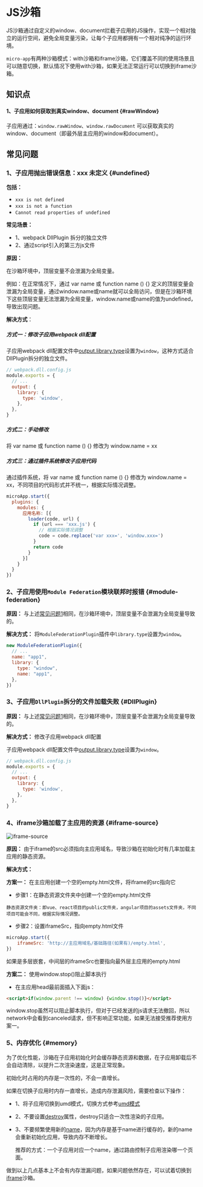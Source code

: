# JS沙箱

JS沙箱通过自定义的window、document拦截子应用的JS操作，实现一个相对独立的运行空间，避免全局变量污染，让每个子应用都拥有一个相对纯净的运行环境。

`micro-app`有两种沙箱模式：with沙箱和iframe沙箱，它们覆盖不同的使用场景且可以随意切换，默认情况下使用with沙箱，如果无法正常运行可以切换到iframe沙箱。

## 知识点

#### 1、子应用如何获取到真实window、document {#rawWindow}

子应用通过：`window.rawWindow`、`window.rawDocument` 可以获取真实的window、document（即最外层主应用的window和document）。

<!-- 
#### 2、对子应用 document 的属性进行自定义代理拦截 {#custom-document}

微前端环境下，MicroApp代理了document的大部分操作，如事件监听、元素的增删改查，也有一部分属性会兜底到原生document上，如document.body、document.head、document.title。

但有时我们希望对某些特定的属性进行自定义代理拦截，进行一些特殊操作，这时需要使用`customProxyDocumentProps`。

例如：子应用通过 `document.title = 'xxx'` 意外改变了主应用的站点标题。

**解决方式**：

*通过 customProxyDocumentProps 对 document 的属性进行自定义代理扩展*

通过给title设置一个空函数，来忽略 document.title 执行
```js
microApp.start({
  customProxyDocumentProps: new Map([
    ['title', (value) => {}]
  ]),
})
```  
-->

## 常见问题

### 1、子应用抛出错误信息：xxx 未定义 {#undefined}
**包括：**
- `xxx is not defined`
- `xxx is not a function`
- `Cannot read properties of undefined`

**常见场景：**
  - 1、webpack DllPlugin 拆分的独立文件
  - 2、通过script引入的第三方js文件

**原因：**

在沙箱环境中，顶层变量不会泄漏为全局变量。

例如：在正常情况下，通过 var name 或 function name () {} 定义的顶层变量会泄漏为全局变量，通过window.name或name就可以全局访问，但是在沙箱环境下这些顶层变量无法泄漏为全局变量，window.name或name的值为undefined，导致出现问题。

**解决方式**：

##### 方式一：修改子应用webpack dll配置

子应用webpack dll配置文件中[output.library.type](https://webpack.docschina.org/configuration/output/#outputlibrarytype)设置为`window`，这种方式适合DllPlugin拆分的独立文件。
```js
// webpack.dll.config.js
module.exports = {
  // ...
  output: {
    library: {
      type: 'window',
    },
  },
}
```

##### 方式二：手动修改

将 var name 或 function name () {} 修改为 window.name = xx

##### 方式三：通过插件系统修改子应用代码

通过插件系统，将 var name 或 function name () {} 修改为 window.name = xx，不同项目的代码形式并不统一，根据实际情况调整。

```js
microApp.start({
  plugins: {
    modules: {
      应用名称: [{
        loader(code, url) {
          if (url === 'xxx.js') {
            // 根据实际情况调整
            code = code.replace('var xxx=', 'window.xxx=')
          }
          return code
        }
      }]
    }
  }
})
```

### 2、子应用使用`Module Federation`模块联邦时报错 {#module-federation}
**原因：** 与上述[常见问题1](/zh-cn/features/sandbox?#undefined)相同，在沙箱环境中，顶层变量不会泄漏为全局变量导致的。

**解决方式：** 将`ModuleFederationPlugin`插件中`library.type`设置为`window`。

```js
new ModuleFederationPlugin({
  // ...
  name: "app1",
  library: { 
    type: "window", 
    name: "app1",
  },
})
```

### 3、子应用`DllPlugin`拆分的文件加载失败 {#DllPlugin}

**原因：** 与上述[常见问题1](/zh-cn/features/sandbox#undefined)相同，在沙箱环境中，顶层变量不会泄漏为全局变量导致的。

**解决方式：** 修改子应用webpack dll配置

子应用webpack dll配置文件中[output.library.type](https://webpack.docschina.org/configuration/output/#outputlibrarytype)设置为`window`。
```js
// webpack.dll.config.js
module.exports = {
  // ...
  output: {
    library: {
      type: 'window',
    },
  },
}
```

### 4、iframe沙箱加载了主应用的资源 {#iframe-source}

![iframe-source](https://img12.360buyimg.com/imagetools/jfs/t1/233529/17/19491/20911/667027a9F8cfada1e/7cf9213644e14b24.png ':size=700')

**原因：** 由于iframe的src必须指向主应用域名，导致沙箱在初始化时有几率加载主应用的静态资源。

**解决方式：**

**方案一：** 在主应用创建一个空的empty.html文件，将iframe的src指向它

- 步骤1：在静态资源文件夹中创建一个空的empty.html文件
```
静态资源文件夹：即vue、react项目的public文件夹，angular项目的assets文件夹，不同项目可能会不同，根据实际情况调整。
```

- 步骤2：设置iframeSrc，指向empty.html文件
```js
microApp.start({
    iframeSrc: 'http://主应用域名/基础路径(如果有)/empty.html',
})
```
如果是多层嵌套，中间层的iframeSrc也要指向最外层主应用的empty.html


**方案二：** 使用window.stop()阻止脚本执行

- 在主应用head最前面插入下面js：
```html
<script>if(window.parent !== window) {window.stop()}</script>
```
window.stop虽然可以阻止脚本执行，但对于已经发送的js请求无法撤回，所以network中会看到canceled请求，但不影响正常功能，如果无法接受推荐使用方案一。


### 5、内存优化 {#memory}
为了优化性能，沙箱在子应用初始化时会缓存静态资源和数据，在子应用卸载后不会自动清除，以提升二次渲染速度，这是正常现象。

初始化时占用的内存是一次性的，不会一直增长。

如果在切换子应用时内存一直增长，造成内存泄漏风险，需要检查以下操作：
  
- 1、将子应用切换到umd模式，切换方式参考[umd模式](/zh-cn/features/umd)
- 2、不要设置[destroy](/zh-cn/features/configure#destroy)属性，destroy只适合一次性渲染的子应用。
- 3、不要频繁使用新的[name](/zh-cn/features/configure#name)，因为内存是基于name进行缓存的，新的name会重新初始化应用，导致内存不断增长。

    推荐的方式：一个子应用对应一个name，通过路由控制子应用渲染哪一个页面。
    

做到以上几点基本上不会有内存泄漏问题，如果问题依然存在，可以试着切换到[iframe](/zh-cn/features/configure#iframe)沙箱。
